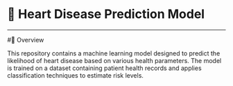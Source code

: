 # 🏥 Heart Disease Prediction Model
---
#🌟 Overview

This repository contains a machine learning model designed to predict the likelihood of heart disease based on various health parameters. The model is trained on a dataset containing patient health records and applies classification techniques to estimate risk levels.
